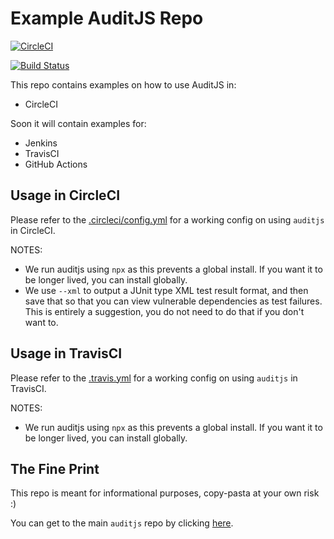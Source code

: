 # Example AuditJS Repo

[![CircleCI](https://circleci.com/gh/sonatype-nexus-community/example-auditjs-repo.svg?style=svg)](https://circleci.com/gh/sonatype-nexus-community/example-auditjs-repo)

[![Build Status](https://travis-ci.org/sonatype-nexus-community/example-auditjs-repo.svg?branch=master)](https://travis-ci.org/sonatype-nexus-community/example-auditjs-repo)

This repo contains examples on how to use AuditJS in:

- CircleCI

Soon it will contain examples for:

- Jenkins
- TravisCI
- GitHub Actions

## Usage in CircleCI

Please refer to the [.circleci/config.yml](https://github.com/sonatype-nexus-community/example-auditjs-repo/blob/master/.circleci/config.yml) for a working config on using `auditjs` in CircleCI.

NOTES:

- We run auditjs using `npx` as this prevents a global install. If you want it to be longer lived, you can install globally.
- We use `--xml` to output a JUnit type XML test result format, and then save that so that you can view vulnerable dependencies as test failures. This is entirely a suggestion, you do not need to do that if you don't want to.

## Usage in TravisCI

Please refer to the [.travis.yml](https://github.com/sonatype-nexus-community/example-auditjs-repo/blob/master/.travis.yml) for a working config on using `auditjs` in TravisCI.

NOTES:

- We run auditjs using `npx` as this prevents a global install. If you want it to be longer lived, you can install globally.

## The Fine Print

This repo is meant for informational purposes, copy-pasta at your own risk :)

You can get to the main `auditjs` repo by clicking [here](https://github.com/sonatype-nexus-community/auditjs).
